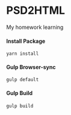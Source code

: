 # PSD2HTML
My homework learning

#### Install Package
```
yarn install
```

#### Gulp Browser-sync
```
gulp default
```
#### Gulp Build
```
gulp build
```
